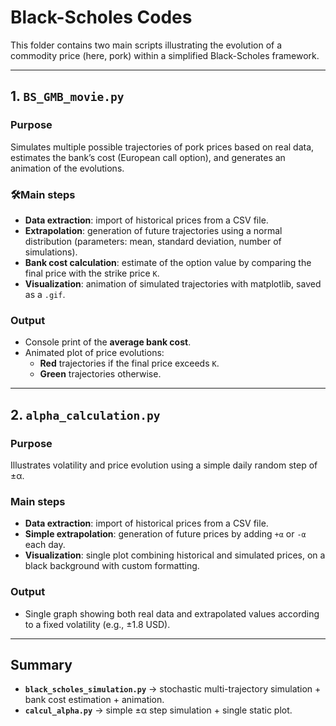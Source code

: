 # Black-Scholes Codes

This folder contains two main scripts illustrating the evolution of a commodity price (here, pork) within a simplified Black-Scholes framework.  

---

## 1. `BS_GMB_movie.py`

### Purpose  
Simulates multiple possible trajectories of pork prices based on real data, estimates the bank’s cost (European call option), and generates an animation of the evolutions.  

### 🛠Main steps  
- **Data extraction**: import of historical prices from a CSV file.  
- **Extrapolation**: generation of future trajectories using a normal distribution (parameters: mean, standard deviation, number of simulations).  
- **Bank cost calculation**: estimate of the option value by comparing the final price with the strike price `K`.  
- **Visualization**: animation of simulated trajectories with matplotlib, saved as a `.gif`.  

### Output  
- Console print of the **average bank cost**.  
- Animated plot of price evolutions:  
  - **Red** trajectories if the final price exceeds `K`.  
  - **Green** trajectories otherwise.  

---

## 2. `alpha_calculation.py`

### Purpose  
Illustrates volatility and price evolution using a simple daily random step of ±α.  

### Main steps  
- **Data extraction**: import of historical prices from a CSV file.  
- **Simple extrapolation**: generation of future prices by adding `+α` or `-α` each day.  
- **Visualization**: single plot combining historical and simulated prices, on a black background with custom formatting.  

### Output  
- Single graph showing both real data and extrapolated values according to a fixed volatility (e.g., ±1.8 USD).  

---

## Summary

- **`black_scholes_simulation.py`** → stochastic multi-trajectory simulation + bank cost estimation + animation.  
- **`calcul_alpha.py`** → simple ±α step simulation + single static plot.  
